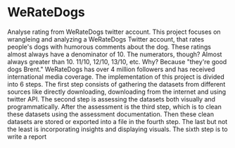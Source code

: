 # WeRateDogs
Analyse rating from WeRateDogs twitter account.
This project focuses on wrangleing and analyzing a WeRateDogs Twitter account, that rates
people's dogs with humorous comments about the dog. These ratings almost always have a
denominator of 10. The numerators, though? Almost always greater than 10. 11/10, 12/10,
13/10, etc. Why? Because "they're good dogs Brent." WeRateDogs has over 4 million followers
and has received international media coverage.
The implementation of this project is divided into 6 steps. The first step consists of gathering the
datasets from different sources like directly downloading, downloading from the internet and
using twitter API. The second step is assessing the datasets both visually and programmatically.
After the assessment is the third step, which is to clean these datasets using the assessment
documentation. Then these clean datasets are stored or exported into a file in the fourth step.
The last but not the least is incorporating insights and displaying visuals. The sixth step is to
write a report
